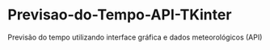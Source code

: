 # Previsao-do-Tempo-API-TKinter
 Previsão do tempo utilizando interface gráfica e dados meteorológicos (API)
